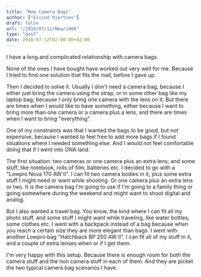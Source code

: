 ```yaml
---
title: "New Camera Bags"
author: ["Eivind Hjertnes"]
draft: false
url: "/2018/07/12/New/1466"
type: "post"
date: 2018-07-12T02:00:00+02:00
---
```


I have a long and complicated relationship with camera bags.

None of the ones I have bought have worked out very well for me. Because
I tried to find one solution that fits the mall, before I gave up.

Then I decided to solve it. Usually I don't need a camera bag, because I
either just bring the camera using the strap, or in some other bag like
my laptop bag; because I only bring one camera with the lens on it. But
there are times when I would like to have something, either because I
want to bring more than one camera or a camera plus a lens, and there
are times when I want to bring "everything".

One of my constraints was that I wanted the bags to be good, but not
expensive, because I wanted to feel free to add more bags if I found
situations where I needed something else. And I would not feel
comfortable doing that if I went into ONA land.

The first situation: two cameras or one camera plus an extra lens; and
some stuff, like notebook, rolls of film, batteries etc. I decided to go
with a "Lowpro Nova 170 AW II". I can fit two camera bodies in it, plus
some extra stuff I might need or want while shooting. Or one camera plus
an extra lens or two. It is the camera bag I'm going to use if I'm going
to a family thing or going somewhere during the weekend and might want
to shoot digital and analog.

But I also wanted a travel bag. You know, the kind where I can fit all
my photo stuff, and some stuff I might want while traveling, like water
bottles, some clothes etc. I went with a backpack instead of a bag
because when you reach a certain size they are more elegant than bags. I
went with another Lowpro bag "Hatchback BP 250 AW II". I can fit all of
my stuff in it, and a couple of extra lenses when or if I get them.

I'm very happy with this setup. Because there is enough room for both
the camera stuff and the non camera stuff in each of them. And they are
picket the two typical camera bag scenarios I have.
